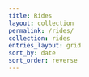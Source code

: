 ```yaml
---
title: Rides
layout: collection
permalink: /rides/
collection: rides
entries_layout: grid
sort_by: date
sort_order: reverse
---
```

